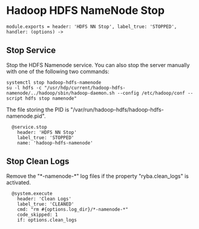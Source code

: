 
# Hadoop HDFS NameNode Stop


    module.exports = header: 'HDFS NN Stop', label_true: 'STOPPED', handler: (options) ->

## Stop Service

Stop the HDFS Namenode service. You can also stop the server manually with one of
the following two commands:

```
systemctl stop hadoop-hdfs-namenode
su -l hdfs -c "/usr/hdp/current/hadoop-hdfs-namenode/../hadoop/sbin/hadoop-daemon.sh --config /etc/hadoop/conf --script hdfs stop namenode"
```

The file storing the PID is "/var/run/hadoop-hdfs/hadoop-hdfs-namenode.pid".

      @service.stop
        header: 'HDFS NN Stop'
        label_true: 'STOPPED'
        name: 'hadoop-hdfs-namenode'

## Stop Clean Logs

Remove the "\*-namenode-\*" log files if the property "ryba.clean_logs" is
activated.

      @system.execute
        header: 'Clean Logs'
        label_true: 'CLEANED'
        cmd: "rm #{options.log_dir}/*-namenode-*"
        code_skipped: 1
        if: options.clean_logs
